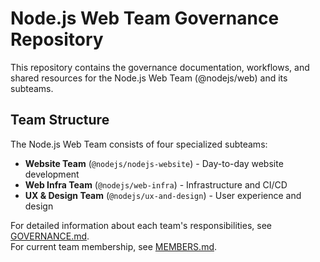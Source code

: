 # Node.js Web Team Governance Repository

This repository contains the governance documentation, workflows, and shared resources for the Node.js Web Team (@nodejs/web) and its subteams.

## Team Structure

The Node.js Web Team consists of four specialized subteams:

- **Website Team** (`@nodejs/nodejs-website`) - Day-to-day website development
- **Web Infra Team** (`@nodejs/web-infra`) - Infrastructure and CI/CD
- **UX & Design Team** (`@nodejs/ux-and-design`) - User experience and design

For detailed information about each team's responsibilities, see [GOVERNANCE.md](GOVERNANCE.md).  
For current team membership, see [MEMBERS.md](MEMBERS.md).

